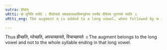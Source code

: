 ```yaml
---
sutra: दीर्घात्
vRtti: छे तुगिति वर्त्तते । दीर्घात्परो यश्छकारस्तस्मिन्पूर्वस्य तस्यैव दीर्घस्य तुगागमो भवति ॥
vRtti_eng: The augment त् is added to a long vowel, when followed by छ in a continuous text.

---
```

Thus ह्रीच्छति, म्लेच्छति, अपचाच्छायते, विचाच्छायते ॥ The augment belongs to the long vowel and not to the whole syllable ending in that long vowel.